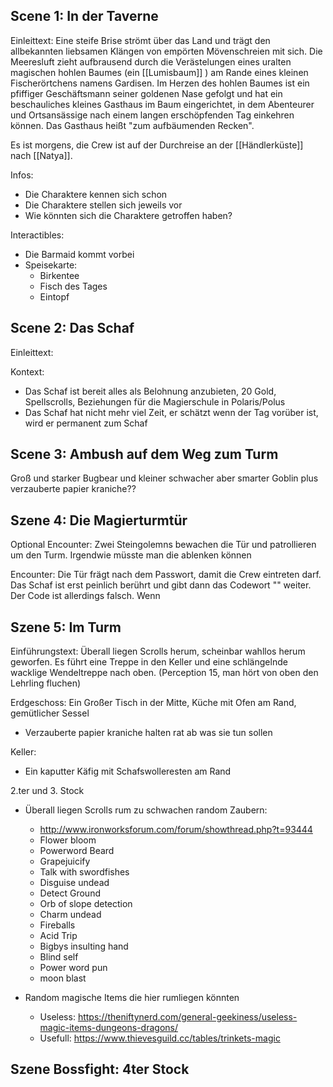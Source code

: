


## Scene 1: In der Taverne

Einleittext:
Eine steife Brise strömt über das Land und trägt den allbekannten liebsamen Klängen von empörten Mövenschreien mit sich. Die Meeresluft zieht aufbrausend durch die Verästelungen eines uralten magischen hohlen Baumes (ein [[Lumisbaum]] ) am Rande eines kleinen Fischerörtchens namens Gardisen. Im Herzen des hohlen Baumes ist ein pfiffiger Geschäftsmann seiner goldenen Nase gefolgt und hat ein beschauliches kleines Gasthaus im Baum eingerichtet, in dem Abenteurer und Ortsansässige nach einem langen erschöpfenden Tag einkehren können. Das Gasthaus heißt "zum aufbäumenden Recken".

Es ist morgens, die Crew ist auf der Durchreise an der [[Händlerküste]] nach [[Natya]].

Infos:
- Die Charaktere kennen sich schon
- Die Charaktere stellen sich jeweils vor
- Wie könnten sich die Charaktere getroffen haben?

Interactibles:
- Die Barmaid kommt vorbei
- Speisekarte:
	- Birkentee
	- Fisch des Tages
	- Eintopf


## Scene 2: Das Schaf

Einleittext:


Kontext:
- Das Schaf ist bereit alles als Belohnung anzubieten, 20 Gold, Spellscrolls, Beziehungen für die Magierschule in Polaris/Polus
- Das Schaf hat nicht mehr viel Zeit, er schätzt wenn der Tag vorüber ist, wird er permanent zum Schaf


## Scene 3: Ambush auf dem Weg zum Turm

Groß und starker Bugbear und kleiner schwacher aber smarter Goblin plus verzauberte papier kraniche??

## Szene 4: Die Magierturmtür

Optional Encounter:
Zwei Steingolemns bewachen die Tür und patrollieren um den Turm. Irgendwie müsste man die ablenken können

Encounter: 
Die Tür frägt nach dem Passwort, damit die Crew eintreten darf. Das Schaf ist erst peinlich berührt und gibt dann das Codewort "" weiter.
Der Code ist allerdings falsch. Wenn 



## Szene 5: Im Turm

Einführungstext:
Überall liegen Scrolls herum, scheinbar wahllos herum geworfen. Es führt eine Treppe in den Keller und eine schlängelnde wacklige Wendeltreppe nach oben.
(Perception 15, man hört von oben den Lehrling fluchen)


Erdgeschoss:
Ein Großer Tisch in der Mitte, Küche mit Ofen am Rand, gemütlicher Sessel
- Verzauberte papier kraniche halten rat ab was sie tun sollen

Keller:
- Ein kaputter Käfig mit Schafswolleresten am Rand

2.ter und 3. Stock
- Überall liegen Scrolls rum zu schwachen random Zaubern:
	- http://www.ironworksforum.com/forum/showthread.php?t=93444
	- Flower bloom
	- Powerword Beard
	- Grapejuicify
	- Talk with swordfishes
	- Disguise undead
	- Detect Ground
	- Orb of slope detection
	- Charm undead
	- Fireballs
	- Acid Trip
	- Bigbys insulting hand
	- Blind self
	- Power word pun
	- moon blast

- Random magische Items die hier rumliegen könnten
	- Useless: https://theniftynerd.com/general-geekiness/useless-magic-items-dungeons-dragons/
	- Usefull: https://www.thievesguild.cc/tables/trinkets-magic

## Szene Bossfight: 4ter Stock

